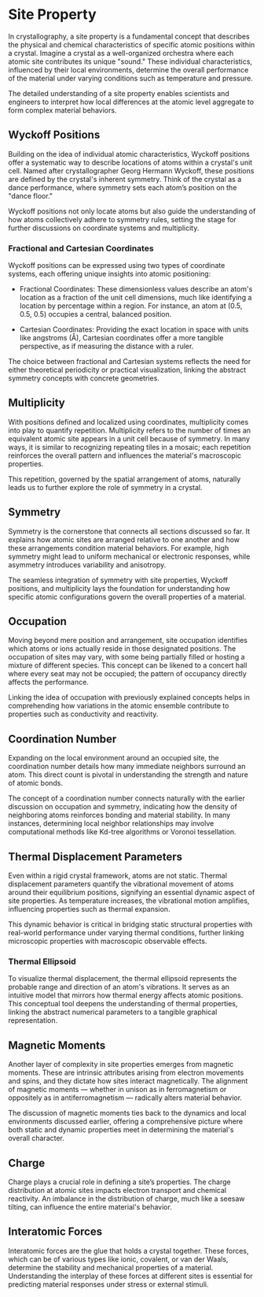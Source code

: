 # Site Property
In crystallography, a site property is a fundamental concept that describes the physical and chemical characteristics of specific atomic positions within a crystal. Imagine a crystal as a well-organized orchestra where each atomic site contributes its unique "sound." These individual characteristics, influenced by their local environments, determine the overall performance of the material under varying conditions such as temperature and pressure.

The detailed understanding of a site property enables scientists and engineers to interpret how local differences at the atomic level aggregate to form complex material behaviors.

## Wyckoff Positions

Building on the idea of individual atomic characteristics, Wyckoff positions offer a systematic way to describe locations of atoms within a crystal's unit cell. Named after crystallographer Georg Hermann Wyckoff, these positions are defined by the crystal's inherent symmetry. Think of the crystal as a dance performance, where symmetry sets each atom’s position on the "dance floor."

Wyckoff positions not only locate atoms but also guide the understanding of how atoms collectively adhere to symmetry rules, setting the stage for further discussions on coordinate systems and multiplicity.

### Fractional and Cartesian Coordinates

Wyckoff positions can be expressed using two types of coordinate systems, each offering unique insights into atomic positioning:

- Fractional Coordinates: These dimensionless values describe an atom's location as a fraction of the unit cell dimensions, much like identifying a location by percentage within a region. For instance, an atom at (0.5, 0.5, 0.5) occupies a central, balanced position.
  
- Cartesian Coordinates: Providing the exact location in space with units like angstroms (Å), Cartesian coordinates offer a more tangible perspective, as if measuring the distance with a ruler.

The choice between fractional and Cartesian systems reflects the need for either theoretical periodicity or practical visualization, linking the abstract symmetry concepts with concrete geometries.

## Multiplicity

With positions defined and localized using coordinates, multiplicity comes into play to quantify repetition. Multiplicity refers to the number of times an equivalent atomic site appears in a unit cell because of symmetry. In many ways, it is similar to recognizing repeating tiles in a mosaic; each repetition reinforces the overall pattern and influences the material's macroscopic properties.

This repetition, governed by the spatial arrangement of atoms, naturally leads us to further explore the role of symmetry in a crystal.

## Symmetry

Symmetry is the cornerstone that connects all sections discussed so far. It explains how atomic sites are arranged relative to one another and how these arrangements condition material behaviors. For example, high symmetry might lead to uniform mechanical or electronic responses, while asymmetry introduces variability and anisotropy.

The seamless integration of symmetry with site properties, Wyckoff positions, and multiplicity lays the foundation for understanding how specific atomic configurations govern the overall properties of a material.

## Occupation

Moving beyond mere position and arrangement, site occupation identifies which atoms or ions actually reside in those designated positions. The occupation of sites may vary, with some being partially filled or hosting a mixture of different species. This concept can be likened to a concert hall where every seat may not be occupied; the pattern of occupancy directly affects the performance.

Linking the idea of occupation with previously explained concepts helps in comprehending how variations in the atomic ensemble contribute to properties such as conductivity and reactivity.

## Coordination Number

Expanding on the local environment around an occupied site, the coordination number details how many immediate neighbors surround an atom. This direct count is pivotal in understanding the strength and nature of atomic bonds. 

The concept of a coordination number connects naturally with the earlier discussion on occupation and symmetry, indicating how the density of neighboring atoms reinforces bonding and material stability. In many instances, determining local neighbor relationships may involve computational methods like Kd-tree algorithms or Voronoi tessellation.

## Thermal Displacement Parameters

Even within a rigid crystal framework, atoms are not static. Thermal displacement parameters quantify the vibrational movement of atoms around their equilibrium positions, signifying an essential dynamic aspect of site properties. As temperature increases, the vibrational motion amplifies, influencing properties such as thermal expansion.

This dynamic behavior is critical in bridging static structural properties with real-world performance under varying thermal conditions, further linking microscopic properties with macroscopic observable effects.

### Thermal Ellipsoid

To visualize thermal displacement, the thermal ellipsoid represents the probable range and direction of an atom's vibrations. It serves as an intuitive model that mirrors how thermal energy affects atomic positions. This conceptual tool deepens the understanding of thermal properties, linking the abstract numerical parameters to a tangible graphical representation.

## Magnetic Moments

Another layer of complexity in site properties emerges from magnetic moments. These are intrinsic attributes arising from electron movements and spins, and they dictate how sites interact magnetically. The alignment of magnetic moments — whether in unison as in ferromagnetism or oppositely as in antiferromagnetism — radically alters material behavior.

The discussion of magnetic moments ties back to the dynamics and local environments discussed earlier, offering a comprehensive picture where both static and dynamic properties meet in determining the material's overall character.

## Charge

Charge plays a crucial role in defining a site’s properties. The charge distribution at atomic sites impacts electron transport and chemical reactivity. An imbalance in the distribution of charge, much like a seesaw tilting, can influence the entire material's behavior.

## Interatomic Forces
Interatomic forces are the glue that holds a crystal together. These forces, which can be of various types like ionic, covalent, or van der Waals, determine the stability and mechanical properties of a material. Understanding the interplay of these forces at different sites is essential for predicting material responses under stress or external stimuli.